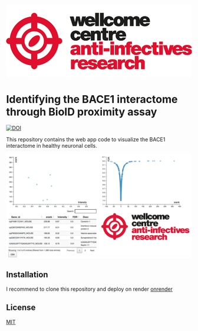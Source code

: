 ![title](wcar.png)
# Identifying the BACE1 interactome through BioID proximity assay

[![DOI](https://zenodo.org/badge/290785628.svg)](https://zenodo.org/badge/latestdoi/290785628)

This repository contains the web app code to visualize the BACE1 interactome in healthy neuronal cells.

![server_screenshot](image.png?raw=true)

## Installation

I recommend to clone this repository and deploy on render [onrender](https://https://render.com/)


## License
[MIT](https://choosealicense.com/licenses/mit/)